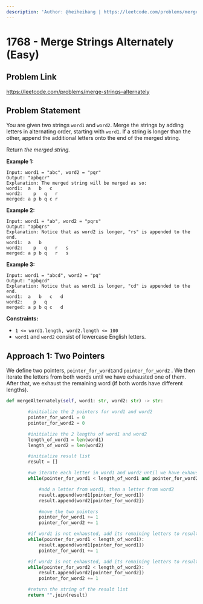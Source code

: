```yaml
---
description: 'Author: @heiheihang | https://leetcode.com/problems/merge-strings-alternately/'
---
```


# 1768 - Merge Strings Alternately (Easy)

## Problem Link

https://leetcode.com/problems/merge-strings-alternately

## Problem Statement

You are given two strings `word1` and `word2`. Merge the strings by adding letters in alternating order, starting with `word1`. If a string is longer than the other, append the additional letters onto the end of the merged string.

Return _the merged string._

**Example 1:**

```
Input: word1 = "abc", word2 = "pqr"
Output: "apbqcr"
Explanation: The merged string will be merged as so:
word1:  a   b   c
word2:    p   q   r
merged: a p b q c r
```

**Example 2:**

```
Input: word1 = "ab", word2 = "pqrs"
Output: "apbqrs"
Explanation: Notice that as word2 is longer, "rs" is appended to the end.
word1:  a   b
word2:    p   q   r   s
merged: a p b q   r   s
```

**Example 3:**

```
Input: word1 = "abcd", word2 = "pq"
Output: "apbqcd"
Explanation: Notice that as word1 is longer, "cd" is appended to the end.
word1:  a   b   c   d
word2:    p   q
merged: a p b q c   d
```

**Constraints:**

- `1 <= word1.length, word2.length <= 100`
- `word1` and `word2` consist of lowercase English letters.

## Approach 1: Two Pointers

We define two pointers, `pointer_for_word1`and `pointer_for_word2` . We then iterate the letters from both words until we have exhausted one of them. After that, we exhaust the remaining word (if both words have different lengths).

<SolutionAuthor name="@heiheihang"/>

```python
def mergeAlternately(self, word1: str, word2: str) -> str:

        #initialize the 2 pointers for word1 and word2
        pointer_for_word1 = 0
        pointer_for_word2 = 0

        #initialize the 2 lengths of word1 and word2
        length_of_word1 = len(word1)
        length_of_word2 = len(word2)

        #initialize result list
        result = []

        #we iterate each letter in word1 and word2 until we have exhausted one of them
        while(pointer_for_word1 < length_of_word1 and pointer_for_word2 < length_of_word2):

            #add a letter from word1, then a letter from word2
            result.append(word1[pointer_for_word1])
            result.append(word2[pointer_for_word2])

            #move the two pointers
            pointer_for_word1 += 1
            pointer_for_word2 += 1

        #if word1 is not exhausted, add its remaining letters to result
        while(pointer_for_word1 < length_of_word1):
            result.append(word1[pointer_for_word1])
            pointer_for_word1 += 1

        #if word2 is not exhausted, add its remaining letters to result
        while(pointer_for_word2 < length_of_word2):
            result.append(word2[pointer_for_word2])
            pointer_for_word2 += 1

        #return the string of the result list
        return "".join(result)
```
